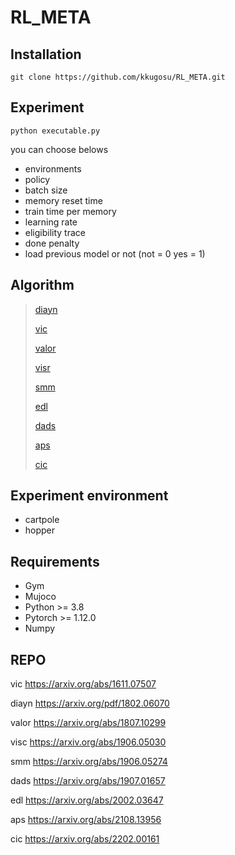 # RL_META

## Installation
```
git clone https://github.com/kkugosu/RL_META.git
```
## Experiment
```
python executable.py
```
you can choose belows
* environments 
* policy 
* batch size
* memory reset time
* train time per memory
* learning rate
* eligibility trace
* done penalty
* load previous model or not (not = 0 yes = 1)

## Algorithm


> [diayn](https://github.com/kkugosu/RL_META/blob/master/Docs/diayn.md)
>
> [vic](https://github.com/kkugosu/RL_META/blob/master/Docs/vic.md)
>
> [valor](https://github.com/kkugosu/RL_META/blob/master/Docs/valor.md)
>
> [visr](https://github.com/kkugosu/RL_META/blob/master/Docs/visr.md)
>
> [smm](https://github.com/kkugosu/RL_META/blob/master/Docs/smm.md)
>
> [edl](https://github.com/kkugosu/RL_META/blob/master/Docs/edl.md)
>
> [dads](https://github.com/kkugosu/RL_META/blob/master/Docs/dads.md)
>
> [aps](https://github.com/kkugosu/RL_META/blob/master/Docs/aps.md)
>
> [cic](https://github.com/kkugosu/RL_META/blob/master/Docs/cic.md)

## Experiment environment

* cartpole
* hopper


## Requirements

* Gym
* Mujoco
* Python >= 3.8 
* Pytorch >= 1.12.0
* Numpy


## REPO

vic
https://arxiv.org/abs/1611.07507

diayn
https://arxiv.org/pdf/1802.06070

valor
https://arxiv.org/abs/1807.10299

visc
https://arxiv.org/abs/1906.05030

smm
https://arxiv.org/abs/1906.05274

dads
https://arxiv.org/abs/1907.01657

edl
https://arxiv.org/abs/2002.03647

aps
https://arxiv.org/abs/2108.13956

cic
https://arxiv.org/abs/2202.00161
